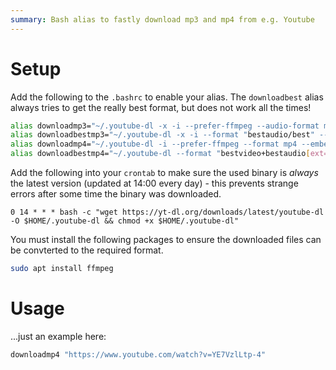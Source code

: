 ```yaml
---
summary: Bash alias to fastly download mp3 and mp4 from e.g. Youtube
---
```


# Setup #
Add the following to the `.bashrc` to enable your alias. The `downloadbest` alias always tries to get the really best format, but does not work all the times!
```bash
alias downloadmp3="~/.youtube-dl -x -i --prefer-ffmpeg --audio-format mp3 --embed-thumbnail"
alias downloadbestmp3="~/.youtube-dl -x -i --format "bestaudio/best" --prefer-ffmpeg --audio-format mp3 --embed-thumbnail"
alias downloadmp4="~/.youtube-dl -i --prefer-ffmpeg --format mp4 --embed-thumbnail"
alias downloadbestmp4="~/.youtube-dl --format "bestvideo+bestaudio[ext=m4a]/bestvideo+bestaudio/best" --merge-output-format mp4 --embed-thumbnail"
```

Add the following into your `crontab` to make sure the used binary is _always_ the latest version (updated at 14:00 every day) - this prevents strange errors after some time the binary was downloaded.
```
0 14 * * * bash -c "wget https://yt-dl.org/downloads/latest/youtube-dl -O $HOME/.youtube-dl && chmod +x $HOME/.youtube-dl"
```

You must install the following packages to ensure the downloaded files can be convterted to the required format.
```bash
sudo apt install ffmpeg
```

# Usage #
...just an example here:
```bash
downloadmp4 "https://www.youtube.com/watch?v=YE7VzlLtp-4"
```
